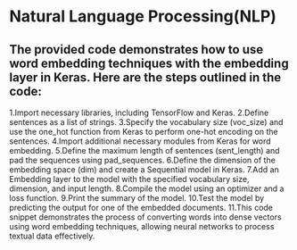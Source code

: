 # Natural Language Processing(NLP)
## The provided code demonstrates how to use word embedding techniques with the embedding layer in Keras. Here are the steps outlined in the code:

1.Import necessary libraries, including TensorFlow and Keras.
2.Define sentences as a list of strings.
3.Specify the vocabulary size (voc_size) and use the one_hot function from Keras to perform one-hot encoding on the sentences.
4.Import additional necessary modules from Keras for word embedding.
5.Define the maximum length of sentences (sent_length) and pad the sequences using pad_sequences.
6.Define the dimension of the embedding space (dim) and create a Sequential model in Keras.
7.Add an Embedding layer to the model with the specified vocabulary size, dimension, and input length.
8.Compile the model using an optimizer and a loss function.
9.Print the summary of the model.
10.Test the model by predicting the output for one of the embedded documents.
11.This code snippet demonstrates the process of converting words into dense vectors using word embedding techniques, allowing neural networks to process textual data effectively.
